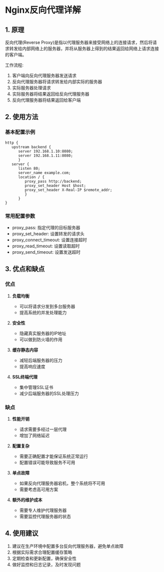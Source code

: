 # Nginx反向代理详解

## 1. 原理

反向代理(Reverse Proxy)是指以代理服务器来接受网络上的连接请求，然后将请求转发给内部网络上的服务器，并将从服务器上得到的结果返回给网络上请求连接的客户端。

工作流程:
1. 客户端向反向代理服务器发送请求
2. 反向代理服务器将请求转发给内部实际的服务器
3. 实际服务器处理请求
4. 实际服务器将结果返回给反向代理服务器
5. 反向代理服务器将结果返回给客户端

## 2. 使用方法

### 基本配置示例 

```nginx
http {
   upstream backend {
      server 192.168.1.10:8080;
      server 192.168.1.11:8080;
      }
   server {
      listen 80;
      server_name example.com;
      location / {
         proxy_pass http://backend;
         proxy_set_header Host $host;
         proxy_set_header X-Real-IP $remote_addr;
         }
      }
}
```

### 常用配置参数

- proxy_pass: 指定代理的目标服务器
- proxy_set_header: 设置转发的请求头
- proxy_connect_timeout: 设置连接超时
- proxy_read_timeout: 设置读取超时
- proxy_send_timeout: 设置发送超时

## 3. 优点和缺点

### 优点

1. **负载均衡**
   - 可以将请求分发到多台服务器
   - 提高系统的并发处理能力

2. **安全性**
   - 隐藏真实服务器的IP地址
   - 可以做到防火墙的作用

3. **缓存静态内容**
   - 减轻后端服务器的压力
   - 提高响应速度

4. **SSL终端代理**
   - 集中管理SSL证书
   - 减少后端服务器的SSL处理压力

### 缺点

1. **性能开销**
   - 请求需要多经过一层代理
   - 增加了网络延迟

2. **配置复杂**
   - 需要正确配置才能保证系统正常运行
   - 配置错误可能导致服务不可用

3. **单点故障**
   - 如果反向代理服务器宕机，整个系统将不可用
   - 需要考虑高可用方案

4. **额外的维护成本**
   - 需要专人维护代理服务器
   - 需要监控代理服务器的状态

## 4. 使用建议

1. 建议在生产环境中配置多台反向代理服务器，避免单点故障
2. 根据实际需求合理配置缓存策略
3. 定期检查和更新配置，确保安全性
4. 做好监控和日志记录，及时发现问题
